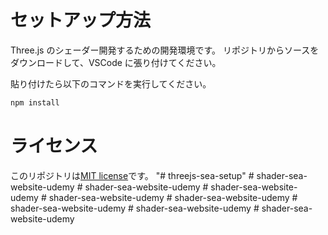 # セットアップ方法

Three.js のシェーダー開発するための開発環境です。
リポジトリからソースをダウンロードして、VSCode に張り付けてください。

貼り付けたら以下のコマンドを実行してください。

```bash
npm install
```

# ライセンス

このリポジトリは[MIT license](https://en.wikipedia.org/wiki/MIT_License)です。
"# threejs-sea-setup" 
#   s h a d e r - s e a - w e b s i t e - u d e m y  
 #   s h a d e r - s e a - w e b s i t e - u d e m y  
 #   s h a d e r - s e a - w e b s i t e - u d e m y  
 #   s h a d e r - s e a - w e b s i t e - u d e m y  
 #   s h a d e r - s e a - w e b s i t e - u d e m y  
 #   s h a d e r - s e a - w e b s i t e - u d e m y  
 #   s h a d e r - s e a - w e b s i t e - u d e m y  
 #   s h a d e r - s e a - w e b s i t e - u d e m y  
 